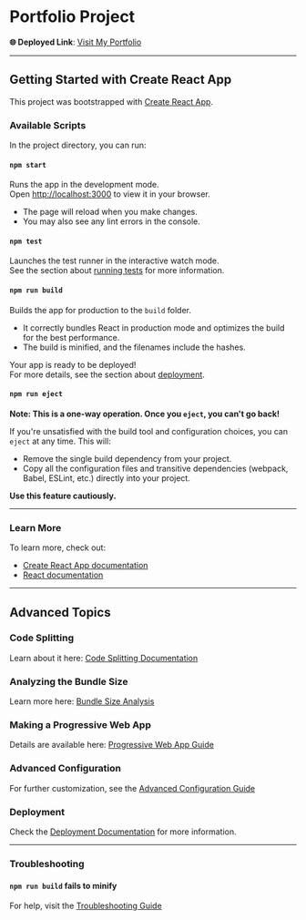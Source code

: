 # Portfolio Project

**🌐 Deployed Link**: [Visit My Portfolio](https://portfolio-sigma-kohl-10.vercel.app/)

---

## Getting Started with Create React App

This project was bootstrapped with [Create React App](https://github.com/facebook/create-react-app).

### Available Scripts

In the project directory, you can run:

#### `npm start`
Runs the app in the development mode.  
Open [http://localhost:3000](http://localhost:3000) to view it in your browser.

- The page will reload when you make changes.
- You may also see any lint errors in the console.

#### `npm test`
Launches the test runner in the interactive watch mode.  
See the section about [running tests](https://facebook.github.io/create-react-app/docs/running-tests) for more information.

#### `npm run build`
Builds the app for production to the `build` folder.

- It correctly bundles React in production mode and optimizes the build for the best performance.
- The build is minified, and the filenames include the hashes.

Your app is ready to be deployed!  
For more details, see the section about [deployment](https://facebook.github.io/create-react-app/docs/deployment).

#### `npm run eject`
**Note: This is a one-way operation. Once you `eject`, you can't go back!**

If you're unsatisfied with the build tool and configuration choices, you can `eject` at any time. This will:

- Remove the single build dependency from your project.
- Copy all the configuration files and transitive dependencies (webpack, Babel, ESLint, etc.) directly into your project.

**Use this feature cautiously.**

---

### Learn More

To learn more, check out:

- [Create React App documentation](https://facebook.github.io/create-react-app/docs/getting-started)
- [React documentation](https://reactjs.org/)

---

## Advanced Topics

### Code Splitting
Learn about it here: [Code Splitting Documentation](https://facebook.github.io/create-react-app/docs/code-splitting)

### Analyzing the Bundle Size
Learn more here: [Bundle Size Analysis](https://facebook.github.io/create-react-app/docs/analyzing-the-bundle-size)

### Making a Progressive Web App
Details are available here: [Progressive Web App Guide](https://facebook.github.io/create-react-app/docs/making-a-progressive-web-app)

### Advanced Configuration
For further customization, see the [Advanced Configuration Guide](https://facebook.github.io/create-react-app/docs/advanced-configuration)

### Deployment
Check the [Deployment Documentation](https://facebook.github.io/create-react-app/docs/deployment) for more information.

---

### Troubleshooting

#### `npm run build` fails to minify
For help, visit the [Troubleshooting Guide](https://facebook.github.io/create-react-app/docs/troubleshooting#npm-run-build-fails-to-minify)
